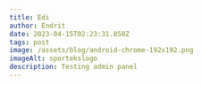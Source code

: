 ```yaml
---
title: Edi
author: Endrit
date: 2023-04-15T02:23:31.850Z
tags: post
image: /assets/blog/android-chrome-192x192.png
imageAlt: sportekslogo
description: Testing admin panel
---
```

